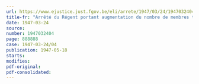 ```yaml
---
url: https://www.ejustice.just.fgov.be/eli/arrete/1947/03/24/1947032404/justel
title-fr: "Arrêté du Régent portant augmentation du nombre de membres techniciens de la Commission nationale du placement et de la tutelle professionnelle des jeunes travailleurs"
date: 1947-03-24
source:
number: 1947032404
page: 888888
case: 1947-03-24/04
publication: 1947-05-18
starts:
modifies:
pdf-original:
pdf-consolidated:
---
```


